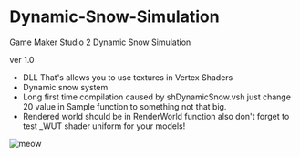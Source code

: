 # Dynamic-Snow-Simulation
Game Maker Studio 2 Dynamic Snow Simulation

ver 1.0
 - DLL That's allows you to use textures in Vertex Shaders
 - Dynamic snow system
 - Long first time compilation caused by shDynamicSnow.vsh 
   just change 20 value in Sample function to something not that big.
 - Rendered world should be in RenderWorld function 
   also don't forget to test _WUT shader uniform for your models!

![meow](https://imgur.com/a/dRMXe)
